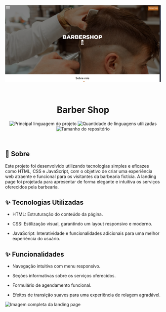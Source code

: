<div align='center' id='top'>
<img src='./.github/readmecapa.png' alt='Barber Shop' />

&#xa0;

</div>

<h1 align='center'>Barber Shop</h1>

<p align='center'>

<img alt='Principal linguagem do projeto' src='https://img.shields.io/github/languages/top/fransilva0/barber-shop?color=56BEB8'>

<img alt='Quantidade de linguagens utilizadas' src='https://img.shields.io/github/languages/count/fransilva0/barber-shop?color=56BEB8'>

<img alt='Tamanho do repositório' src='https://img.shields.io/github/repo-size/fransilva0/barber-shop?color=56BEB8'>

<!-- <img alt='Licença' src='https://img.shields.io/github/license/fransilva0/barber-shop?color=56BEB8'> -->

<!-- <img alt='Github issues' src='https://img.shields.io/github/issues/{{github}}/{{repository}}?color=56BEB8' /> -->

<!-- <img alt='Github forks' src='https://img.shields.io/github/forks/{{github}}/{{repository}}?color=56BEB8' /> -->

<!-- <img alt='Github stars' src='https://img.shields.io/github/stars/{{github}}/{{repository}}?color=56BEB8' /> -->
</p>

<br>

## :dart: Sobre ##

<p>
  Este projeto foi desenvolvido utilizando tecnologias simples e eficazes como HTML, CSS e JavaScript, com o objetivo de criar uma experiência web atraente e funcional para os visitantes da barbearia fictícia. A landing page foi projetada para apresentar de forma elegante e intuitiva os serviços oferecidos pela barbearia. 
</p>

## :sparkles: Tecnologias Utilizadas ##

- HTML: Estruturação do conteúdo da página.

- CSS: Estilização visual, garantindo um layout responsivo e moderno.

- JavaScript: Interatividade e funcionalidades adicionais para uma melhor experiência do usuário.

## :sparkles: Funcionalidades ##

- Navegação intuitiva com menu responsivo.

- Seções informativas sobre os serviços oferecidos.

- Formulário de agendamento funcional.

- Efeitos de transição suaves para uma experiência de rolagem agradável.

<img src='./.github/landingpage.png' alt='Imagem completa da landing page' />